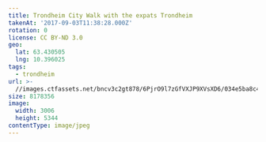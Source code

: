 ```yaml
---
title: Trondheim City Walk with the expats Trondheim
takenAt: '2017-09-03T11:38:28.000Z'
rotation: 0
license: CC BY-ND 3.0
geo:
  lat: 63.430505
  lng: 10.396025
tags:
  - trondheim
url: >-
  //images.ctfassets.net/bncv3c2gt878/6PjrO9l7zGfVXJP9XVsXD6/034e5ba8c455519be0f8f9d638c9c8c8/trondheim-city-walk-with-the-expats-trondheim_36200263363_o
size: 8178356
image:
  width: 3006
  height: 5344
contentType: image/jpeg
---
```


